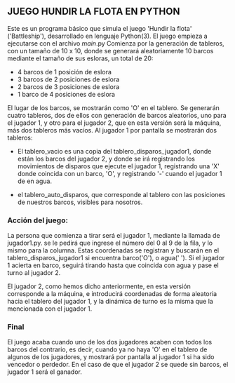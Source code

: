 ## JUEGO HUNDIR LA FLOTA EN PYTHON
Este es un programa básico que simula el juego 'Hundir la flota' ('Battleship'), desarrollado en lenguaje Python(3).
El juego empieza a ejecutarse con el archivo _main_.py
Comienza por la generación de tableros, con un tamaño de 10 x 10, donde se generará aleatoriamente 10 barcos mediante el tamaño de sus esloras, un total de 20:
* 4 barcos de 1 posición de eslora
* 3 barcos de 2 posiciones de eslora
* 2 barcos de 3 posiciones de eslora
* 1 barco de 4 posiciones de eslora

El lugar de los barcos, se mostrarán como 'O' en el tablero.
Se generarán cuatro tableros, dos de ellos con generación de barcos aleatorios, uno para el jugador 1, y otro para el jugador 2, que en esta versión será la máquina, más dos tableros más vacíos.
Al jugador 1 por pantalla se mostrarán dos tableros:
  *   El tablero_vacio es una copia del tablero_disparos_jugador1, donde están los barcos del jugador 2, y donde se irá registrando los movimientos de disparos que ejecute el jugador 1, registrando una 'X' donde coincida con un barco, 'O', y registrando '-' cuando el jugador 1 de en agua.
  
  * el tablero_auto_disparos, que corresponde al tablero con las posiciones de nuestros barcos, visibles para nosotros.

### Acción del juego:
La persona que comienza a tirar será el jugador 1, mediante la llamada de jugador1.py.
se le pedirá que ingrese el número del 0 al 9 de la fila, y lo mismo para la columna. 
Estas coordenadas se registran y buscarán en el tablero_disparos_jugador1 si encuentra barco('O'), o agua(' '). Si el jugador 1 acierta en barco, seguirá tirando hasta que coincida con agua y pase el turno al jugador 2.

El jugador 2, como hemos dicho anteriormente, en esta versión corresponde a la máquina, e introducirá coordenadas de forma aleatoria hacia el tablero del jugador 1, y la dinámica de turno es la misma que la mencionada con el jugador 1.

### Final
El juego acaba cuando uno de los dos jugadores acaben con todos los barcos del contrario, es decir, cuando ya no haya 'O' en el tablero de algunos de los jugadores, y mostrará por pantalla al jugador 1 si ha sido vencedor o perdedor. 
En el caso de que el jugador 2 se quede sin barcos, el jugador 1 será el ganador.
